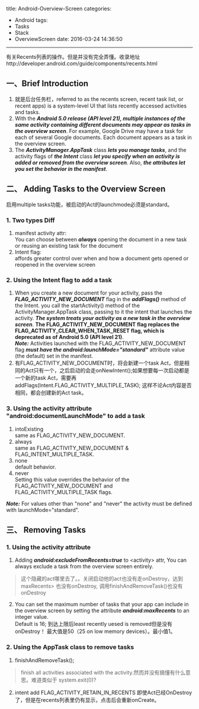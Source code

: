 title: Android-Overview-Screen
categories:
  - Android
tags:
  - Tasks
  - Stack
  - OverviewScreen
date: 2016-03-24 14:36:50
---
有关Recents列表的操作。但是并没有完全弄懂。收录地址http://developer.android.com/guide/components/recents.html

## 一、Brief Introduction

1. 就是后台任务栏，referred to as the recents screen, recent task list, or recent apps) is a system-level UI that lists recently accessed activities and tasks.
2. With the ***Android 5.0 release (API level 21), multiple instances of the same activity containing different documents may appear as tasks in the overview screen***. For example, Google Drive may have a task for each of several Google documents. Each document appears as a task in the overview screen.
3. The ***ActivityManager.AppTask*** class ***lets you manage tasks***, and the activity flags of ***the Intent*** class ***let you specify when an activity is added or removed from the overview screen***. Also, ***the <activity> attributes let you set the behavior in the manifest***.

## 二、 Adding Tasks to the Overview Screen

启用multiple tasks功能，被启动的Act的launchmode必须是standard。

### 1. Two types Diff

1. manifest activity attr:     
You can choose between ***always*** opening the document in a new task or reusing an existing task for the document
2. Intent flag:    
affords greater control over when and how a document gets opened or reopened in the overview screen

### 2. Using the Intent flag to add a task

1. When you create a new document for your activity, pass the ***FLAG_ACTIVITY_NEW_DOCUMENT*** flag in the ***addFlags()*** method of the Intent. you call the startActivity() method of the ActivityManager.AppTask class, passing to it the intent that launches the activity. ***The system treats your activity as a new task in the overview screen***. **The FLAG_ACTIVITY_NEW_DOCUMENT flag replaces the FLAG_ACTIVITY_CLEAR_WHEN_TASK_RESET flag, which is deprecated as of Android 5.0 (API level 21)**.    
***Note:*** Activities launched with the FLAG_ACTIVITY_NEW_DOCUMENT flag ***must have the android:launchMode="standard"*** attribute value (the default) set in the manifest.
2. 有FLAG_ACTIVITY_NEW_DOCUMENT时，将会新建一个task Act，但是相同的Act只有一个，之后启动的会走onNewIntent();如果想要每一次启动都是一个新的task Act，需要再addFlags(Intent.FLAG_ACTIVITY_MULTIPLE_TASK); 这样不论Act内容是否相同，都会创建新的Act task。

### 3. Using the activity attribute  "android:documentLaunchMode" to add a task

1. intoExisting    
same as FLAG_ACTIVITY_NEW_DOCUMENT.
2. always    
same as FLAG_ACTIVITY_NEW_DOCUMENT & FLAG_INTENT_MULTIPLE_TASK.
3. none    
default behavior.
4. never    
Setting this value overrides the behavior of the FLAG_ACTIVITY_NEW_DOCUMENT and FLAG_ACTIVITY_MULTIPLE_TASK flags.

***Note:*** For values other than "none" and "never" the activity must be defined with launchMode="standard".


## 三、 Removing Tasks

### 1. Using the activity attribute

1. Adding ***android:excludeFromRecents=true*** to \<activity> attr, You can always exclude a task from the overview screen entirely.
> 这个隐藏的act哪里去了。。关闭启动他的act也没有走onDestroy，达到maxRecents> 也没有onDestroy, 调用finishAndRemoveTask()也没有onDestroy
> 

2. You can set the maximum number of tasks that your app can include in the overview screen by setting the <activity> attribute ***android:maxRecents*** to an integer value.     
Default is 16; 到达上限后least recently uesed is removed但是没有onDestroy！ 最大值是50（25 on low memory devices）。最小值1。

### 2. Using the AppTask class to remove tasks

1. finishAndRemoveTask();     
> finish all activities associated with the activity.然而并没有搞懂有什么意思。难道类似于 system.exit(0)?
2. intent add FLAG_ACTIVITY_RETAIN_IN_RECENTS
即使Act已经OnDestroy了，但是在recents列表里仍有显示，点击后会重新onCreate。